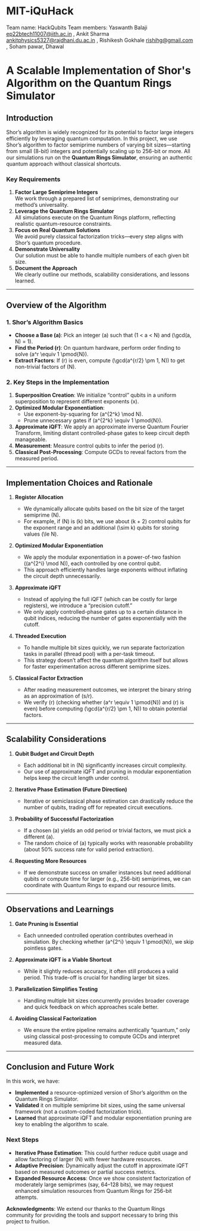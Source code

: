 # MIT-iQuHack

Team name: HackQubits
Team members: Yaswanth Balaji ep22btech11007@iith.ac.in
, Ankit Sharma ankitphysics5327@rajdhani.du.ac.in  , Rishikesh Gokhale rishihg@gmail.com
, Soham pawar, Dhawal

# A Scalable Implementation of Shor's Algorithm on the Quantum Rings Simulator

## Introduction
Shor’s algorithm is widely recognized for its potential to factor large integers efficiently by leveraging quantum computation. In this project, we use Shor’s algorithm to factor semiprime numbers of varying bit sizes—starting from small (8-bit) integers and potentially scaling up to 256-bit or more. All our simulations run on the **Quantum Rings Simulator**, ensuring an authentic quantum approach without classical shortcuts.

### Key Requirements
1. **Factor Large Semiprime Integers**  
   We work through a prepared list of semiprimes, demonstrating our method’s universality.
2. **Leverage the Quantum Rings Simulator**  
   All simulations execute on the Quantum Rings platform, reflecting realistic quantum-resource constraints.
3. **Focus on Real Quantum Solutions**  
   We avoid purely classical factorization tricks—every step aligns with Shor’s quantum procedure.
4. **Demonstrate Universality**  
   Our solution must be able to handle multiple numbers of each given bit size.
5. **Document the Approach**  
   We clearly outline our methods, scalability considerations, and lessons learned.

---

## Overview of the Algorithm

### 1. Shor’s Algorithm Basics
- **Choose a Base \(a\)**: Pick an integer \(a\) such that \(1 < a < N\) and \(\gcd(a, N) = 1\).  
- **Find the Period \(r\)**: On quantum hardware, perform order finding to solve \(a^r \equiv 1 \pmod{N}\).  
- **Extract Factors**: If \(r\) is even, compute \(\gcd(a^{r/2} \pm 1, N)\) to get non-trivial factors of \(N\).

### 2. Key Steps in the Implementation
1. **Superposition Creation**: We initialize “control” qubits in a uniform superposition to represent different exponents \(x\).  
2. **Optimized Modular Exponentiation**: 
   - Use exponent-by-squaring for \(a^{2^k} \mod N\).  
   - Prune unnecessary gates if \(a^{2^k} \equiv 1 \pmod{N}\).  
3. **Approximate iQFT**: We apply an approximate inverse Quantum Fourier Transform, limiting distant controlled-phase gates to keep circuit depth manageable.  
4. **Measurement**: Measure control qubits to infer the period \(r\).  
5. **Classical Post-Processing**: Compute GCDs to reveal factors from the measured period.

---

## Implementation Choices and Rationale

1. **Register Allocation**  
   - We dynamically allocate qubits based on the bit size of the target semiprime \(N\).  
   - For example, if \(N\) is \(k\) bits, we use about \(k + 2\) control qubits for the exponent range and an additional \(\sim k\) qubits for storing values \(\le N\).

2. **Optimized Modular Exponentiation**  
   - We apply the modular exponentiation in a power-of-two fashion (\(a^{2^i} \mod N\)), each controlled by one control qubit.  
   - This approach efficiently handles large exponents without inflating the circuit depth unnecessarily.

3. **Approximate iQFT**  
   - Instead of applying the full iQFT (which can be costly for large registers), we introduce a “precision cutoff.”  
   - We only apply controlled-phase gates up to a certain distance in qubit indices, reducing the number of gates exponentially with the cutoff.

4. **Threaded Execution**  
   - To handle multiple bit sizes quickly, we run separate factorization tasks in parallel (thread pool) with a per-task timeout.  
   - This strategy doesn’t affect the quantum algorithm itself but allows for faster experimentation across different semiprime sizes.

5. **Classical Factor Extraction**  
   - After reading measurement outcomes, we interpret the binary string as an approximation of \(s/r\).  
   - We verify \(r\) (checking whether \(a^r \equiv 1 \pmod{N}\) and \(r\) is even) before computing \(\gcd(a^{r/2} \pm 1, N)\) to obtain potential factors.

---

## Scalability Considerations

1. **Qubit Budget and Circuit Depth**  
   - Each additional bit in \(N\) significantly increases circuit complexity.  
   - Our use of approximate iQFT and pruning in modular exponentiation helps keep the circuit length under control.

2. **Iterative Phase Estimation (Future Direction)**  
   - Iterative or semiclassical phase estimation can drastically reduce the number of qubits, trading off for repeated circuit executions.

3. **Probability of Successful Factorization**  
   - If a chosen \(a\) yields an odd period or trivial factors, we must pick a different \(a\).  
   - The random choice of \(a\) typically works with reasonable probability (about 50% success rate for valid period extraction).

4. **Requesting More Resources**  
   - If we demonstrate success on smaller instances but need additional qubits or compute time for larger (e.g., 256-bit) semiprimes, we can coordinate with Quantum Rings to expand our resource limits.

---

## Observations and Learnings

1. **Gate Pruning is Essential**  
   - Each unneeded controlled operation contributes overhead in simulation. By checking whether \(a^{2^i} \equiv 1 \pmod{N}\), we skip pointless gates.

2. **Approximate iQFT is a Viable Shortcut**  
   - While it slightly reduces accuracy, it often still produces a valid period. This trade-off is crucial for handling larger bit sizes.

3. **Parallelization Simplifies Testing**  
   - Handling multiple bit sizes concurrently provides broader coverage and quick feedback on which approaches scale better.

4. **Avoiding Classical Factorization**  
   - We ensure the entire pipeline remains authentically “quantum,” only using classical post-processing to compute GCDs and interpret measured data.

---

## Conclusion and Future Work

In this work, we have:
- **Implemented** a resource-optimized version of Shor’s algorithm on the Quantum Rings Simulator.
- **Validated** it on multiple semiprime bit sizes, using the same universal framework (not a custom-coded factorization trick).
- **Learned** that approximate iQFT and modular exponentiation pruning are key to enabling the algorithm to scale.

### Next Steps
- **Iterative Phase Estimation**: This could further reduce qubit usage and allow factoring of larger \(N\) with fewer hardware resources.  
- **Adaptive Precision**: Dynamically adjust the cutoff in approximate iQFT based on measured outcomes or partial success metrics.  
- **Expanded Resource Access**: Once we show consistent factorization of moderately large semiprimes (say, 64–128 bits), we may request enhanced simulation resources from Quantum Rings for 256-bit attempts.

**Acknowledgments**: We extend our thanks to the Quantum Rings community for providing the tools and support necessary to bring this project to fruition.
